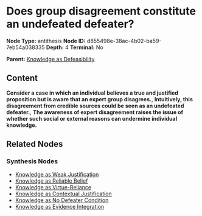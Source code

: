 # Does group disagreement constitute an undefeated defeater?

**Node Type:** antithesis
**Node ID:** d855498e-38ac-4b02-ba59-7eb54a038335
**Depth:** 4
**Terminal:** No

**Parent:** [Knowledge as Defeasibility](knowledge-as-defeasibility-synthesis-4569c5fc-c7cc-4b76-b293-2cc741ab824e.md)

## Content

**Consider a case in which an individual believes a true and justified proposition but is aware that an expert group disagrees.**, **Intuitively, this disagreement from credible sources could be seen as an undefeated defeater.**, **The awareness of expert disagreement raises the issue of whether such social or external reasons can undermine individual knowledge.**

## Related Nodes

### Synthesis Nodes

- [Knowledge as Weak Justification](knowledge-as-weak-justification-synthesis-d7155f5a-4b06-4891-8135-ad83357ab37e.md)
- [Knowledge as Reliable Belief](knowledge-as-reliable-belief-synthesis-9072c4fc-5a58-47c7-bc09-397675404ca9.md)
- [Knowledge as Virtue-Reliance](knowledge-as-virtue-reliance-synthesis-16898daa-38b1-4af3-8005-60adb0ebb0bc.md)
- [Knowledge as Contextual Justification](knowledge-as-contextual-justification-synthesis-aa403fec-17f2-4559-99ce-f75b525cfc3d.md)
- [Knowledge as No Defeater Condition](knowledge-as-no-defeater-condition-synthesis-6dc4897d-bf18-4050-a410-747ab196a7c9.md)
- [Knowledge as Evidence Integration](knowledge-as-evidence-integration-synthesis-b71c2b80-73a8-42d3-bdd7-dcbd54dee03a.md)
